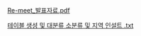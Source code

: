 [Re-meet_발표자료.pdf](https://github.com/user-attachments/files/15812544/Re-meet_.pdf)


[테이블 생셩 및 대분류 소분류 및 지역 인설트 .txt](https://github.com/user-attachments/files/15812563/default.txt)
